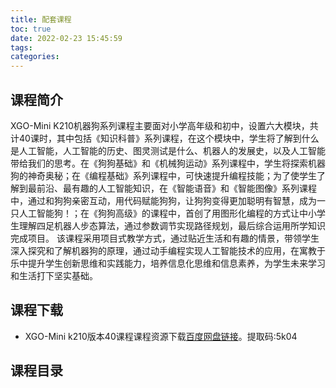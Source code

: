 ```yaml
---
title: 配套课程
toc: true
date: 2022-02-23 15:45:59
tags:
categories: 
---
```

## 课程简介

XGO-Mini K210机器狗系列课程主要面对小学高年级和初中，设置六大模块，共计40课时，其中包括《知识科普》系列课程，在这个模块中，学生将了解到什么是人工智能，人工智能的历史、图灵测试是什么、机器人的发展史，以及人工智能带给我们的思考。在《狗狗基础》和《机械狗运动》系列课程中，学生将探索机器狗的神奇奥秘；在《编程基础》系列课程中，可快速提升编程技能；为了使学生了解到最前沿、最有趣的人工智能知识，在《智能语音》和《智能图像》系列课程中，通过和狗狗亲密互动，用代码赋能狗狗，让狗狗变得更加聪明有智慧，成为一只人工智能狗！；在《狗狗高级》的课程中，首创了用图形化编程的方式让中小学生理解四足机器人步态算法，通过参数调节实现路径规划，最后综合运用所学知识完成项目。
该课程采用项目式教学方式，通过贴近生活和有趣的情景，带领学生深入探究和了解机器狗的原理，通过动手编程实现人工智能技术的应用，在寓教于乐中提升学生创新思维和实践能力，培养信息化思维和信息素养，为学生未来学习和生活打下坚实基础。

## 课程下载

- XGO-Mini k210版本40课程课程资源下载[百度网盘链接](https://pan.baidu.com/s/1JSlI4ymEP7Cy6dQLNfmDeQ "XGO-Mini课程下载")。提取码:5k04

## 课程目录












